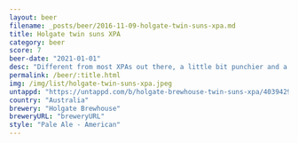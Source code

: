 ```yaml
---
layout: beer
filename: _posts/beer/2016-11-09-holgate-twin-suns-xpa.md
title: Holgate twin suns XPA
category: beer
score: 7
beer-date: "2021-01-01"
desc: "Different from most XPAs out there, a little bit punchier and a more piney choice of hops"
permalink: /beer/:title.html
img: /img/list/holgate-twin-suns-xpa.jpeg
untappd: "https://untappd.com/b/holgate-brewhouse-twin-suns-xpa/4039429"
country: "Australia"
brewery: "Holgate Brewhouse"
breweryURL: "breweryURL"
style: "Pale Ale - American"
---
```

